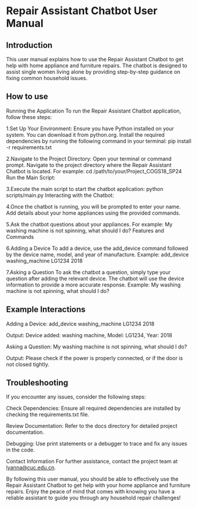 # Repair Assistant Chatbot User Manual

## Introduction
This user manual explains how to use the Repair Assistant Chatbot to get help with home appliance and furniture repairs. The chatbot is designed to assist single women living alone by providing step-by-step guidance on fixing common household issues.

## How to use
Running the Application
To run the Repair Assistant Chatbot application, follow these steps:

1.Set Up Your Environment:
Ensure you have Python installed on your system. 
You can download it from python.org.
Install the required dependencies by running the following command in your terminal:
pip install -r requirements.txt

2.Navigate to the Project Directory:
Open your terminal or command prompt.
Navigate to the project directory where the Repair Assistant Chatbot is located. For example:
cd /path/to/your/Project_COGS18_SP24
Run the Main Script:

3.Execute the main script to start the chatbot application:
python scripts/main.py
Interacting with the Chatbot:

4.Once the chatbot is running, you will be prompted to enter your name.
Add details about your home appliances using the provided commands. 


5.Ask the chatbot questions about your appliances. For example:
My washing machine is not spinning, what should I do?
Features and Commands

6.Adding a Device
To add a device, use the add_device command followed by the device name, model, and year of manufacture. Example:
add_device washing_machine LG1234 2018

7.Asking a Question
To ask the chatbot a question, simply type your question after adding the relevant device. The chatbot will use the device information to provide a more accurate response. 
Example:
My washing machine is not spinning, what should I do?


## Example Interactions
Adding a Device:
add_device washing_machine LG1234 2018

Output:
Device added: washing machine, Model: LG1234, Year: 2018

Asking a Question:
My washing machine is not spinning, what should I do?

Output:
Please check if the power is properly connected, or if the door is not closed tightly.

## Troubleshooting
If you encounter any issues, consider the following steps:

Check Dependencies: Ensure all required dependencies are installed by checking the requirements.txt file.

Review Documentation: Refer to the docs directory for detailed project documentation.

Debugging: Use print statements or a debugger to trace and fix any issues in the code.

Contact Information
For further assistance, contact the project team at lyanna@cuc.edu.cn.

By following this user manual, you should be able to effectively use the Repair Assistant Chatbot to get help with your home appliance and furniture repairs. Enjoy the peace of mind that comes with knowing you have a reliable assistant to guide you through any household repair challenges!
